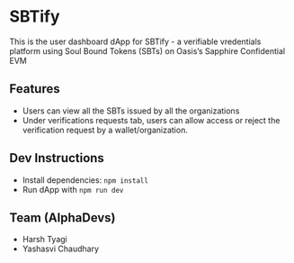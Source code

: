 # SBTify

This is the user dashboard dApp for SBTify - a verifiable vredentials platform using Soul Bound Tokens (SBTs) on
Oasis’s Sapphire Confidential EVM 

## Features

- Users can view all the SBTs issued by all the organizations
- Under verifications requests tab, users can allow access or reject the verification request by a wallet/organization.

## Dev Instructions

- Install dependencies: `npm install`
- Run dApp with `npm run dev`

## Team (AlphaDevs)
- Harsh Tyagi
- Yashasvi Chaudhary
